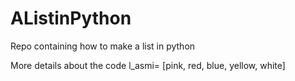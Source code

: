 # AListinPython
Repo containing how to make a list in python


More details about the code
l_asmi= [pink, red, blue, yellow, white]
